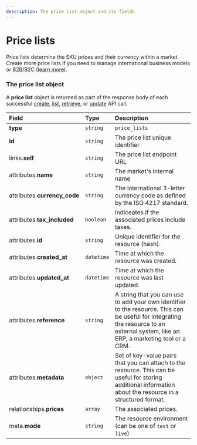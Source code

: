 ```yaml
---
description: The price list object and its fields
---
```


# Price lists

Price lists determine the SKU prices and their currency within a market.
Create more price lists if you need to manage international business models or B2B/B2C ([learn more](https://commercelayer.io/glossary/price_list/)).


### The price list object

A **price list** object is returned as part of the response body of each successful
[create](https://docs.commercelayer.io/resources/price_lists/create_price_list),
[list](https://docs.commercelayer.io/resources/price_lists/list_price_lists),
[retrieve](https://docs.commercelayer.io/resources/price_lists/retrieve_price_list),
or [update](https://docs.commercelayer.io/resources/price_lists/update_price_list) API call.

| Field | Type | Description |
| :--- | :--- | :--- |
| **type** | `string` | `price_lists` |
| **id** | `string` | The price list unique identifier |
| links.**self** | `string` | The price list endpoint URL |
| attributes.**name** | `string` | The market's internal name |
| attributes.**currency_code** | `string` | The international 3-letter currency code as defined by the ISO 4217 standard. |
| attributes.**tax_included** | `boolean` | Indiceates if the associated prices include taxes. |
| attributes.**id** | `string` | Unique identifier for the resource (hash). |
| attributes.**created_at** | `datetime` | Time at which the resource was created. |
| attributes.**updated_at** | `datetime` | Time at which the resource was last updated. |
| attributes.**reference** | `string` | A string that you can use to add your own identifier to the resource. This can be useful for integrating the resource to an external system, like an ERP, a marketing tool or a CRM. |
| attributes.**metadata** | `object` | Set of key-value pairs that you can attach to the resource. This can be useful for storing additional information about the resource in a structured format. |
| relationships.**prices** | `array` | The associated prices. |
| meta.**mode** | `string` | The resource environment \(can be one of `test` or `live`\) |
